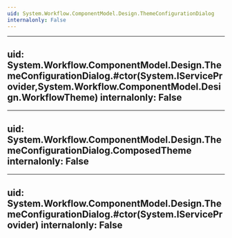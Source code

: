 ```yaml
---
uid: System.Workflow.ComponentModel.Design.ThemeConfigurationDialog
internalonly: False
---
```


---
uid: System.Workflow.ComponentModel.Design.ThemeConfigurationDialog.#ctor(System.IServiceProvider,System.Workflow.ComponentModel.Design.WorkflowTheme)
internalonly: False
---

---
uid: System.Workflow.ComponentModel.Design.ThemeConfigurationDialog.ComposedTheme
internalonly: False
---

---
uid: System.Workflow.ComponentModel.Design.ThemeConfigurationDialog.#ctor(System.IServiceProvider)
internalonly: False
---
